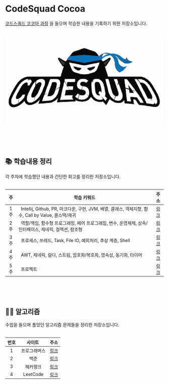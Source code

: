 # CodeSquad Cocoa

[코드스쿼드 코코아 과정](https://codesquad.kr/page/masters/cocoa.html) 을 들으며 학습한 내용을 기록하기 위한 저장소입니다.
<br/><br/>

![ex_screenshot](./contents/images/cq2.png)

<br/><br/><br/>

## 📚 학습내용 정리

각 주차에 학습했던 내용과 간단한 회고를 정리한 저장소입니다.
<br/><br/>

|  주  |<center>학습 키워드</center>|주소|
|:---:|:-------|:-------------------------------:|
| 1 주 |&nbsp; Intellij, Github, PR, 마크다운, 구현, JVM, 배열, 클래스, 객체지향, 함수, Call by Value, 콜스택/재귀  |[링크](contents/week01/readme.md) |   
| 2 주 |&nbsp; 역할/책임, 함수형 프로그래밍, 페어 프로그래밍, 변수, 운영체제, 상속/인터페이스, 제네릭, 컬렉션, 참조형        |[링크](contents/week02/readme.md) |
| 3 주 |&nbsp; 프로세스, 쓰레드, Task, File IO, 예외처리, 추상 계층, Shell |[링크](contents/week03/readme.md)|
| 4 주 |&nbsp; AWT, 제네릭, 람다, 스트림, 암호화/복호화, 영속성, 동기화, 타이머  |[링크](contents/week04/readme.md)|
| 5 주 |&nbsp; 프로젝트 |[링크](contents/week05/readme.md)|

<br/><br/><br/>

## 🧑‍💻 알고리즘

수업을 들으며 풀었던 알고리즘 문제들을 정리한 저장소입니다.
<br/><br/>

|번호|사이트|주소|
|:---:|:---:|:---:|
|1|&nbsp;프로그래머스|[링크](https://github.com/devjun10/Algorithm/blob/master/src/main/resources/contents/programmers.md)|
|2|&nbsp;백준|[링크](https://github.com/devjun10/Algorithm/blob/master/src/main/resources/contents/boj.md)|
|3|&nbsp;해커랭크|[링크](https://github.com/devjun10/Algorithm/blob/master/src/main/resources/contents/boj.md)|
|4|&nbsp;LeetCode|[링크](https://github.com/devjun10/Algorithm/blob/master/src/main/resources/contents/leetcode.md)|

<br/><br/>
